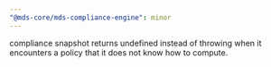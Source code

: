 ```yaml
---
"@mds-core/mds-compliance-engine": minor
---
```


compliance snapshot returns undefined instead of throwing when it encounters a policy that it does not know how to compute.
